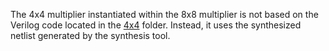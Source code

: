The 4x4 multiplier instantiated within the 8x8 multiplier is not based on the Verilog code located in the [4x4](../4x4) folder. Instead, it uses the synthesized netlist generated by the synthesis tool.
